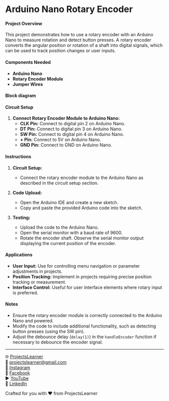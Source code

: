 # Arduino Nano Rotary Encoder

#### Project Overview

This project demonstrates how to use a rotary encoder with an Arduino Nano to measure rotation and detect button presses. A rotary encoder converts the angular position or rotation of a shaft into digital signals, which can be used to track position changes or user inputs.

#### Components Needed

- **Arduino Nano**
- **Rotary Encoder Module**
- **Jumper Wires**

#### Block diagram


#### Circuit Setup

1. **Connect Rotary Encoder Module to Arduino Nano:**
   - **CLK Pin:** Connect to digital pin 2 on Arduino Nano.
   - **DT Pin:** Connect to digital pin 3 on Arduino Nano.
   - **SW Pin:** Connect to digital pin 4 on Arduino Nano.
   - **+ Pin:** Connect to 5V on Arduino Nano.
   - **GND Pin:** Connect to GND on Arduino Nano.

#### Instructions

1. **Circuit Setup:**
   - Connect the rotary encoder module to the Arduino Nano as described in the circuit setup section.

2. **Code Upload:**
   - Open the Arduino IDE and create a new sketch.
   - Copy and paste the provided Arduino code into the sketch.

3. **Testing:**
   - Upload the code to the Arduino Nano.
   - Open the serial monitor with a baud rate of 9600.
   - Rotate the encoder shaft. Observe the serial monitor output displaying the current position of the encoder.

#### Applications

- **User Input:** Use for controlling menu navigation or parameter adjustments in projects.
- **Position Tracking:** Implement in projects requiring precise position tracking or measurement.
- **Interface Control:** Useful for user interface elements where rotary input is preferred.

#### Notes

- Ensure the rotary encoder module is correctly connected to the Arduino Nano and powered.
- Modify the code to include additional functionality, such as detecting button presses (using the SW pin).
- Adjust the debounce delay (`delay(1)`) in the `handleEncoder` function if necessary to debounce the encoder signal.

---

🌐 [ProjectsLearner](https://projectslearner.com/learn/arduino-nano-rotary-encoder)  
📧 [projectslearner@gmail.com](mailto:projectslearner@gmail.com)  
📸 [Instagram](https://www.instagram.com/projectslearner/)  
📘 [Facebook](https://www.facebook.com/projectslearner)  
▶️ [YouTube](https://www.youtube.com/@ProjectsLearner)  
📘 [LinkedIn](https://www.linkedin.com/in/projectslearner)  

Crafted for you with ❤️ from ProjectsLearner